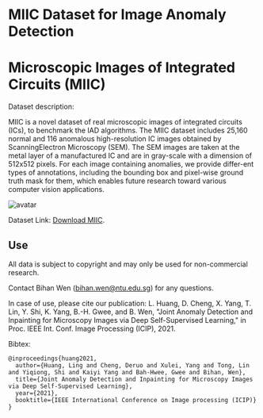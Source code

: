 # MIIC Dataset for Image Anomaly Detection
Microscopic Images of Integrated Circuits (MIIC)
=============

Dataset description:

MIIC is a novel dataset of real microscopic images of integrated circuits (ICs), to benchmark the IAD algorithms. The MIIC dataset includes 25,160 normal and 116 anomalous high-resolution IC images obtained by ScanningElectron Microscopy (SEM). The SEM images are taken at the metal layer of a manufactured IC and are in gray-scale with a dimension of 512x512 pixels. For each image containing anomalies, we provide differ-ent types of annotations, including the bounding box and pixel-wise ground truth mask for them, which enables future research toward various computer vision applications.

![avatar](MIIC_example.png)

Dataset Link: [Download MIIC](https://researchdata.ntu.edu.sg/dataset.xhtml?persistentId=doi:10.21979/N9/WBLTFI).

Use
---
All data is subject to copyright and may only be used for non-commercial research. 

Contact Bihan Wen (bihan.wen@ntu.edu.sg) for any questions.

In case of use, please cite our publication:
L. Huang, D. Cheng, X. Yang, T. Lin, Y. Shi, K. Yang, B.-H. Gwee, and B. Wen, "Joint Anomaly Detection and Inpainting for Microscopy Images via Deep Self-Supervised Learning," in Proc. IEEE Int. Conf. Image Processing (ICIP), 2021.

Bibtex:
```
@inproceedings{huang2021,
  author={Huang, Ling and Cheng, Deruo and Xulei, Yang and Tong, Lin and Yiqiong, Shi and Kaiyi Yang and Bah-Hwee, Gwee and Bihan, Wen},
  title={Joint Anomaly Detection and Inpainting for Microscopy Images via Deep Self-Supervised Learning},
  year={2021},
  booktitle={IEEE International Conference on Image processing (ICIP)}
}
```

